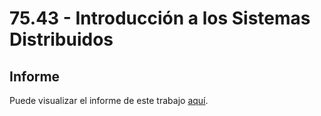# 75.43 - Introducción a los Sistemas Distribuidos

## Informe

Puede visualizar el informe de este trabajo [aquí](https://docs.google.com/document/d/1sbDmNbYNa-eC7ZRUkVtV00ITbJesLV-GYks6jNrMgyo/edit?usp=sharing).
